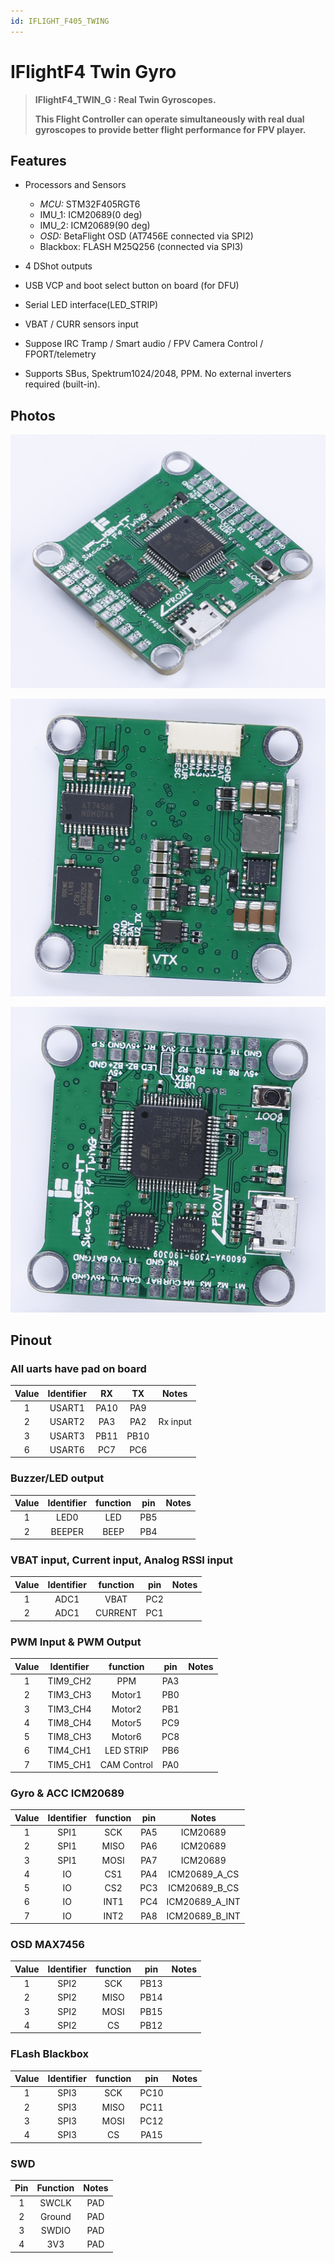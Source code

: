 ```yaml
---
id: IFLIGHT_F405_TWING
---
```


# IFlightF4 Twin Gyro

> **IFlightF4_TWIN_G : Real Twin Gyroscopes.**
>
> **This Flight Controller can operate simultaneously with real dual gyroscopes to provide better flight performance for FPV player.**

## Features

- Processors and Sensors

  - _MCU:_ STM32F405RGT6
  - IMU_1: ICM20689(0 deg)
  - IMU_2: ICM20689(90 deg)
  - _OSD:_ BetaFlight OSD (AT7456E connected via SPI2)
  - Blackbox: FLASH M25Q256 (connected via SPI3)

- 4 DShot outputs

- USB VCP and boot select button on board (for DFU)

- Serial LED interface(LED_STRIP)

- VBAT / CURR sensors input

- Suppose IRC Tramp / Smart audio / FPV Camera Control / FPORT/telemetry

- Supports SBus, Spektrum1024/2048, PPM. No external inverters required (built-in).

## Photos

![IFlightF4_TWIN_G](images/IFlightF4_TWIN_G.png)

![IFlightF4_TWIN_G-Botton](images/IFlightF4_TWIN_G-Botton.png)

![IFlightF4_TWIN_G-Top](images/IFlightF4_TWIN_G-Top.png)

## Pinout

### All uarts have pad on board

| Value | Identifier |  RX  |  TX  |  Notes   |
| :---: | :--------: | :--: | :--: | :------: |
|   1   |   USART1   | PA10 | PA9  |          |
|   2   |   USART2   | PA3  | PA2  | Rx input |
|   3   |   USART3   | PB11 | PB10 |          |
|   6   |   USART6   | PC7  | PC6  |          |

### Buzzer/LED output

| Value | Identifier | function | pin | Notes |
| :---: | :--------: | :------: | :-: | :---: |
|   1   |    LED0    |   LED    | PB5 |       |
|   2   |   BEEPER   |   BEEP   | PB4 |       |

### VBAT input, Current input, Analog RSSI input

| Value | Identifier | function | pin | Notes |
| :---: | :--------: | :------: | :-: | :---: |
|   1   |    ADC1    |   VBAT   | PC2 |       |
|   2   |    ADC1    | CURRENT  | PC1 |       |

### PWM Input & PWM Output

| Value | Identifier |  function   | pin | Notes |
| :---: | :--------: | :---------: | :-: | :---: |
|   1   |  TIM9_CH2  |     PPM     | PA3 |       |
|   2   |  TIM3_CH3  |   Motor1    | PB0 |       |
|   3   |  TIM3_CH4  |   Motor2    | PB1 |       |
|   4   |  TIM8_CH4  |   Motor5    | PC9 |       |
|   5   |  TIM8_CH3  |   Motor6    | PC8 |       |
|   6   |  TIM4_CH1  |  LED STRIP  | PB6 |       |
|   7   |  TIM5_CH1  | CAM Control | PA0 |       |

### Gyro & ACC ICM20689

| Value | Identifier | function | pin |     Notes      |
| :---: | :--------: | :------: | :-: | :------------: |
|   1   |    SPI1    |   SCK    | PA5 |    ICM20689    |
|   2   |    SPI1    |   MISO   | PA6 |    ICM20689    |
|   3   |    SPI1    |   MOSI   | PA7 |    ICM20689    |
|   4   |     IO     |   CS1    | PA4 | ICM20689_A_CS  |
|   5   |     IO     |   CS2    | PC3 | ICM20689_B_CS  |
|   6   |     IO     |   INT1   | PC4 | ICM20689_A_INT |
|   7   |     IO     |   INT2   | PA8 | ICM20689_B_INT |

### OSD MAX7456

| Value | Identifier | function | pin  | Notes |
| :---: | :--------: | :------: | :--: | :---: |
|   1   |    SPI2    |   SCK    | PB13 |       |
|   2   |    SPI2    |   MISO   | PB14 |       |
|   3   |    SPI2    |   MOSI   | PB15 |       |
|   4   |    SPI2    |    CS    | PB12 |       |

### FLash Blackbox

| Value | Identifier | function | pin  | Notes |
| :---: | :--------: | :------: | :--: | :---: |
|   1   |    SPI3    |   SCK    | PC10 |       |
|   2   |    SPI3    |   MISO   | PC11 |       |
|   3   |    SPI3    |   MOSI   | PC12 |       |
|   4   |    SPI3    |    CS    | PA15 |       |

### SWD

| Pin | Function | Notes |
| :-: | :------: | :---: |
|  1  |  SWCLK   |  PAD  |
|  2  |  Ground  |  PAD  |
|  3  |  SWDIO   |  PAD  |
|  4  |   3V3    |  PAD  |
